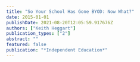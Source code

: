 ```yaml
---
title: "So Your School Has Gone BYOD: Now What?"
date: 2015-01-01
publishDate: 2021-08-20T12:05:59.917676Z
authors: ["Keith Heggart"]
publication_types: ["2"]
abstract: ""
featured: false
publication: "*Independent Education*"
---
```


